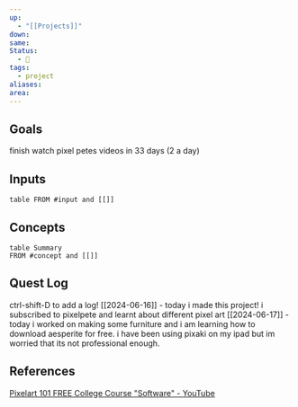 ```yaml
---
up:
  - "[[Projects]]"
down: 
same: 
Status:
  - 🌱
tags:
  - project
aliases: 
area:
---
```

## Goals
finish watch pixel petes videos in 33 days (2 a day)

## Inputs

```dataview
table FROM #input and [[]]
```
## Concepts
```dataview
table Summary
FROM #concept and [[]] 
```

## Quest Log
ctrl-shift-D to add a log! 
[[2024-06-16]] - today i made this project! i subscribed to pixelpete and learnt about different pixel art 
[[2024-06-17]] - today i worked on making some furniture and i am learning how to download aesperite for free. i have been using pixaki on my ipad but im worried that its not professional enough.


## References
[Pixelart 101 FREE College Course "Software" - YouTube](https://www.youtube.com/watch?v=51u9ZgrEThg&list=PLmac3HPrav-9UWt-ahViIZxpyQxJ2wPSH)